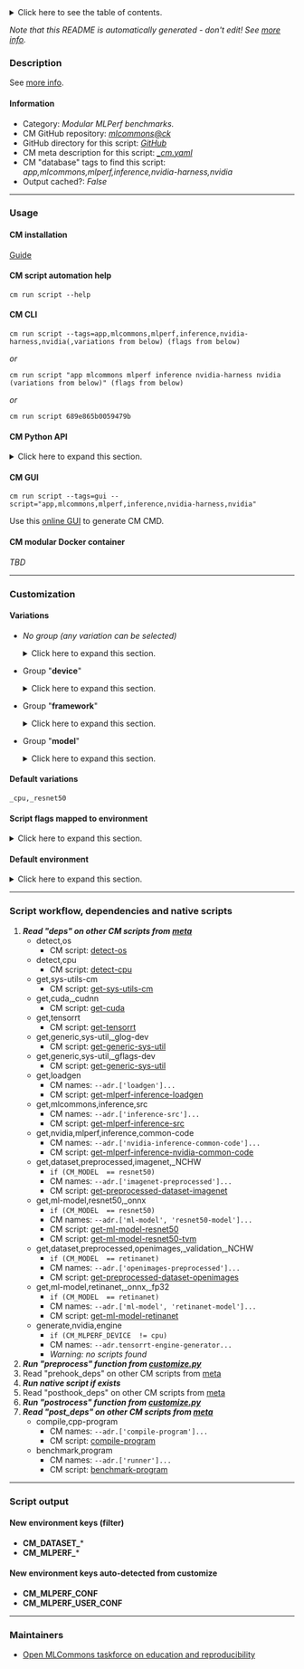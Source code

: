 <details>
<summary>Click here to see the table of contents.</summary>

* [Description](#description)
* [Information](#information)
* [Usage](#usage)
  * [ CM installation](#cm-installation)
  * [ CM script automation help](#cm-script-automation-help)
  * [ CM CLI](#cm-cli)
  * [ CM Python API](#cm-python-api)
  * [ CM GUI](#cm-gui)
  * [ CM modular Docker container](#cm-modular-docker-container)
* [Customization](#customization)
  * [ Variations](#variations)
  * [ Script flags mapped to environment](#script-flags-mapped-to-environment)
  * [ Default environment](#default-environment)
* [Script workflow, dependencies and native scripts](#script-workflow-dependencies-and-native-scripts)
* [Script output](#script-output)
* [New environment keys (filter)](#new-environment-keys-(filter))
* [New environment keys auto-detected from customize](#new-environment-keys-auto-detected-from-customize)
* [Maintainers](#maintainers)

</details>

*Note that this README is automatically generated - don't edit! See [more info](README-extra.md).*

### Description


See [more info](README-extra.md).

#### Information

* Category: *Modular MLPerf benchmarks.*
* CM GitHub repository: *[mlcommons@ck](https://github.com/mlcommons/ck/tree/master/cm-mlops)*
* GitHub directory for this script: *[GitHub](https://github.com/mlcommons/ck/tree/master/cm-mlops/script/app-mlperf-inference-nvidia)*
* CM meta description for this script: *[_cm.yaml](_cm.yaml)*
* CM "database" tags to find this script: *app,mlcommons,mlperf,inference,nvidia-harness,nvidia*
* Output cached?: *False*
___
### Usage

#### CM installation

[Guide](https://github.com/mlcommons/ck/blob/master/docs/installation.md)

#### CM script automation help

```cm run script --help```

#### CM CLI

`cm run script --tags=app,mlcommons,mlperf,inference,nvidia-harness,nvidia(,variations from below) (flags from below)`

*or*

`cm run script "app mlcommons mlperf inference nvidia-harness nvidia (variations from below)" (flags from below)`

*or*

`cm run script 689e865b0059479b`

#### CM Python API

<details>
<summary>Click here to expand this section.</summary>

```python

import cmind

r = cmind.access({'action':'run'
                  'automation':'script',
                  'tags':'app,mlcommons,mlperf,inference,nvidia-harness,nvidia'
                  'out':'con',
                  ...
                  (other input keys for this script)
                  ...
                 })

if r['return']>0:
    print (r['error'])

```

</details>


#### CM GUI

```cm run script --tags=gui --script="app,mlcommons,mlperf,inference,nvidia-harness,nvidia"```

Use this [online GUI](https://cKnowledge.org/cm-gui/?tags=app,mlcommons,mlperf,inference,nvidia-harness,nvidia) to generate CM CMD.

#### CM modular Docker container

*TBD*

___
### Customization


#### Variations

  * *No group (any variation can be selected)*
    <details>
    <summary>Click here to expand this section.</summary>

    * `_batch_size.#`
      - Environment variables:
        - *CM_MODEL_BATCH_SIZE*: `None`
      - Workflow:
    * `_cuda`
      - Environment variables:
        - *CM_MLPERF_DEVICE*: `gpu`
        - *CM_MLPERF_DEVICE_LIB_NAMESPEC*: `cudart`
      - Workflow:

    </details>


  * Group "**device**"
    <details>
    <summary>Click here to expand this section.</summary>

    * **`_cpu`** (default)
      - Environment variables:
        - *CM_MLPERF_DEVICE*: `cpu`
      - Workflow:

    </details>


  * Group "**framework**"
    <details>
    <summary>Click here to expand this section.</summary>

    * `_pytorch`
      - Environment variables:
        - *CM_MLPERF_BACKEND*: `pytorch`
      - Workflow:

    </details>


  * Group "**model**"
    <details>
    <summary>Click here to expand this section.</summary>

    * **`_resnet50`** (default)
      - Environment variables:
        - *CM_MODEL*: `resnet50`
      - Workflow:
    * `_retinanet`
      - Environment variables:
        - *CM_MODEL*: `retinanet`
      - Workflow:

    </details>


#### Default variations

`_cpu,_resnet50`

#### Script flags mapped to environment
<details>
<summary>Click here to expand this section.</summary>

* --**count**=value --> **CM_MLPERF_LOADGEN_QUERY_COUNT**=value
* --**max_batchsize**=value --> **CM_MLPERF_LOADGEN_MAX_BATCHSIZE**=value
* --**mlperf_conf**=value --> **CM_MLPERF_CONF**=value
* --**mode**=value --> **CM_MLPERF_LOADGEN_MODE**=value
* --**output_dir**=value --> **CM_MLPERF_OUTPUT_DIR**=value
* --**performance_sample_count**=value --> **CM_MLPERF_LOADGEN_PERFORMANCE_SAMPLE_COUNT**=value
* --**scenario**=value --> **CM_MLPERF_LOADGEN_SCENARIO**=value
* --**user_conf**=value --> **CM_MLPERF_USER_CONF**=value

**Above CLI flags can be used in the Python CM API as follows:**

```python
r=cm.access({... , "count":...}
```

</details>

#### Default environment

<details>
<summary>Click here to expand this section.</summary>

These keys can be updated via --env.KEY=VALUE or "env" dictionary in @input.json or using script flags.

* CM_BATCH_COUNT: **1**
* CM_BATCH_SIZE: **1**
* CM_FAST_COMPILATION: **yes**
* CM_MLPERF_LOADGEN_SCENARIO: **Offline**

</details>

___
### Script workflow, dependencies and native scripts

  1. ***Read "deps" on other CM scripts from [meta](https://github.com/mlcommons/ck/tree/master/cm-mlops/script/app-mlperf-inference-nvidia/_cm.yaml)***
     * detect,os
       - CM script: [detect-os](https://github.com/mlcommons/ck/tree/master/cm-mlops/script/detect-os)
     * detect,cpu
       - CM script: [detect-cpu](https://github.com/mlcommons/ck/tree/master/cm-mlops/script/detect-cpu)
     * get,sys-utils-cm
       - CM script: [get-sys-utils-cm](https://github.com/mlcommons/ck/tree/master/cm-mlops/script/get-sys-utils-cm)
     * get,cuda,_cudnn
       - CM script: [get-cuda](https://github.com/mlcommons/ck/tree/master/cm-mlops/script/get-cuda)
     * get,tensorrt
       - CM script: [get-tensorrt](https://github.com/mlcommons/ck/tree/master/cm-mlops/script/get-tensorrt)
     * get,generic,sys-util,_glog-dev
       - CM script: [get-generic-sys-util](https://github.com/mlcommons/ck/tree/master/cm-mlops/script/get-generic-sys-util)
     * get,generic,sys-util,_gflags-dev
       - CM script: [get-generic-sys-util](https://github.com/mlcommons/ck/tree/master/cm-mlops/script/get-generic-sys-util)
     * get,loadgen
       * CM names: `--adr.['loadgen']...`
       - CM script: [get-mlperf-inference-loadgen](https://github.com/mlcommons/ck/tree/master/cm-mlops/script/get-mlperf-inference-loadgen)
     * get,mlcommons,inference,src
       * CM names: `--adr.['inference-src']...`
       - CM script: [get-mlperf-inference-src](https://github.com/mlcommons/ck/tree/master/cm-mlops/script/get-mlperf-inference-src)
     * get,nvidia,mlperf,inference,common-code
       * CM names: `--adr.['nvidia-inference-common-code']...`
       - CM script: [get-mlperf-inference-nvidia-common-code](https://github.com/mlcommons/ck/tree/master/cm-mlops/script/get-mlperf-inference-nvidia-common-code)
     * get,dataset,preprocessed,imagenet,_NCHW
       * `if (CM_MODEL  == resnet50)`
       * CM names: `--adr.['imagenet-preprocessed']...`
       - CM script: [get-preprocessed-dataset-imagenet](https://github.com/mlcommons/ck/tree/master/cm-mlops/script/get-preprocessed-dataset-imagenet)
     * get,ml-model,resnet50,_onnx
       * `if (CM_MODEL  == resnet50)`
       * CM names: `--adr.['ml-model', 'resnet50-model']...`
       - CM script: [get-ml-model-resnet50](https://github.com/mlcommons/ck/tree/master/cm-mlops/script/get-ml-model-resnet50)
       - CM script: [get-ml-model-resnet50-tvm](https://github.com/mlcommons/ck/tree/master/cm-mlops/script/get-ml-model-resnet50-tvm)
     * get,dataset,preprocessed,openimages,_validation,_NCHW
       * `if (CM_MODEL  == retinanet)`
       * CM names: `--adr.['openimages-preprocessed']...`
       - CM script: [get-preprocessed-dataset-openimages](https://github.com/mlcommons/ck/tree/master/cm-mlops/script/get-preprocessed-dataset-openimages)
     * get,ml-model,retinanet,_onnx,_fp32
       * `if (CM_MODEL  == retinanet)`
       * CM names: `--adr.['ml-model', 'retinanet-model']...`
       - CM script: [get-ml-model-retinanet](https://github.com/mlcommons/ck/tree/master/cm-mlops/script/get-ml-model-retinanet)
     * generate,nvidia,engine
       * `if (CM_MLPERF_DEVICE  != cpu)`
       * CM names: `--adr.tensorrt-engine-generator...`
       - *Warning: no scripts found*
  1. ***Run "preprocess" function from [customize.py](https://github.com/mlcommons/ck/tree/master/cm-mlops/script/app-mlperf-inference-nvidia/customize.py)***
  1. Read "prehook_deps" on other CM scripts from [meta](https://github.com/mlcommons/ck/tree/master/cm-mlops/script/app-mlperf-inference-nvidia/_cm.yaml)
  1. ***Run native script if exists***
  1. Read "posthook_deps" on other CM scripts from [meta](https://github.com/mlcommons/ck/tree/master/cm-mlops/script/app-mlperf-inference-nvidia/_cm.yaml)
  1. ***Run "postrocess" function from [customize.py](https://github.com/mlcommons/ck/tree/master/cm-mlops/script/app-mlperf-inference-nvidia/customize.py)***
  1. ***Read "post_deps" on other CM scripts from [meta](https://github.com/mlcommons/ck/tree/master/cm-mlops/script/app-mlperf-inference-nvidia/_cm.yaml)***
     * compile,cpp-program
       * CM names: `--adr.['compile-program']...`
       - CM script: [compile-program](https://github.com/mlcommons/ck/tree/master/cm-mlops/script/compile-program)
     * benchmark,program
       * CM names: `--adr.['runner']...`
       - CM script: [benchmark-program](https://github.com/mlcommons/ck/tree/master/cm-mlops/script/benchmark-program)
___
### Script output
#### New environment keys (filter)

* **CM_DATASET_***
* **CM_MLPERF_***
#### New environment keys auto-detected from customize

* **CM_MLPERF_CONF**
* **CM_MLPERF_USER_CONF**
___
### Maintainers

* [Open MLCommons taskforce on education and reproducibility](https://github.com/mlcommons/ck/blob/master/docs/mlperf-education-workgroup.md)